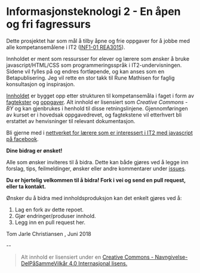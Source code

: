 # Informasjonsteknologi 2 - En åpen og fri fagressurs

Dette prosjektet har som mål å tilby åpne og frie oppgaver for å jobbe med alle kompetansemålene i IT2 ([INF1-01 REA3015](http://www.udir.no/kl06/INF1-01/Kompetansemaal?arst=1858830315&kmsn=130796663)).

Innholdet er ment som ressursser for elever og lærere som ønsker å bruke javascript/HTML/CSS som programmeringsspråk i IT2-undervisningen. Sidene vil fylles på og endres fortløpende, og kan anses som en Betapublisering. Jeg vil rette en stor takk til Rune Mathisen for faglig konsultasjon og inspirasjon.

[Innholdet](innhold.md) er bygget opp etter strukturen til kompetansemåla i faget i form av [fagtekster](/Fagtekster) og [oppgaver](/Oppgaver). Alt innhold er lisensiert som *Creative Commons - BY* og kan gjenbrukes i henhold til disse retningslinjene. Gjennomføringen av kurset er i hovedsak oppgavedrevet, og fagtekstene vil etterhvert bli erstattet av henvisninger til relevant dokumentasjon.

Bli gjerne med i [nettverket for lærere som er interessert i IT2 med javascript på facebook](https://www.facebook.com/groups/231993360276497/?fref=ts).

**Dine bidrag er ønsket!**

Alle som ønsker inviteres til å bidra. Dette kan både gjøres ved å legge inn forslag, tips, feilmeldinger, ønsker eller andre kommentarer under [issues](https://github.com/fagstoff/IT2/issues).

**Du er hjertelig velkommen til å bidra! Fork i vei og send en pull request, eller ta kontakt.**

Ønsker du å bidra med innholdsproduksjon kan det enkelt gjøres ved å:

1. Lag en fork av dette repoet.
2. Gjør endringer/produser innhold.
3. Legg inn en pull request her.

Tom Jarle Christiansen , Juni 2018

--

>Alt innhold er lisensiert under en [Creative Commons - Navngivelse-DelPåSammeVilkår 4.0 Internasjonal lisens.
](http://creativecommons.org/licenses/by-sa/4.0/)
